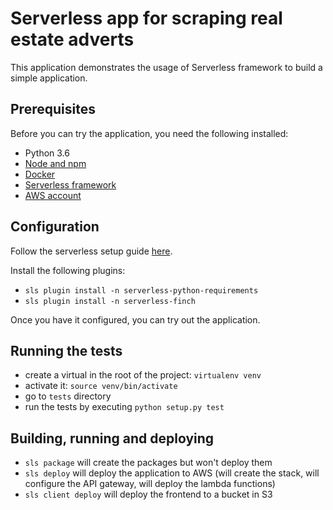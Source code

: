 # Serverless app for scraping real estate adverts

This application demonstrates the usage of Serverless framework to build a simple application.

## Prerequisites

Before you can try the application, you need the following installed:
- Python 3.6
- [Node and npm](https://nodejs.org/en/)
- [Docker](https://www.docker.com/community-edition)
- [Serverless framework](https://serverless.com/framework/)
- [AWS account](https://aws.amazon.com/free/)

## Configuration

Follow the serverless setup guide [here](https://serverless.com/framework/docs/providers/aws/guide/quick-start#pre-requisites).

Install the following plugins:
- `sls plugin install -n serverless-python-requirements`
- `sls plugin install -n serverless-finch`

Once you have it configured, you can try out the application.

## Running the tests

- create a virtual in the root of the project: `virtualenv venv`
- activate it: `source venv/bin/activate`
- go to `tests` directory
- run the tests by executing `python setup.py test`

## Building, running and deploying

- `sls package` will create the packages but won't deploy them
- `sls deploy` will deploy the application to AWS (will create the stack, will configure the API gateway, will deploy the lambda functions)
- `sls client deploy` will deploy the frontend to a bucket in S3

 